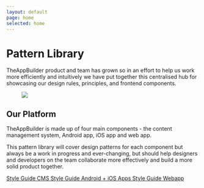 ```yaml
---
layout: default
page: home
selected: home
---
```


# Pattern Library

TheAppBuilder product and team has grown so in an effort to help us work more efficiently and intuitively we have put together this centralised hub for showcasing our design rules, principles, and frontend components.

<figure><img src="{{base.url}}/assets/images/tab-layouts.jpg" class="main__content__img" /></figure>

## Our Platform

TheAppBuilder is made up of four main components - the content management system, Android app, iOS app and web app.

This pattern library will cover design patterns for each component but always be a work in progress and ever-changing, but should help designers and developers on the team collaborate more effectively and build a more solid product together.  

<div class="main__content__block">
	<a href="{{baseurl}}/cms/" class="main__content__block__third">
		<span class="block__link__subtitle">Style Guide</span>
		CMS
	</a>
	<a href="{{baseurl}}/native-apps/" class="main__content__block__third">
		<span class="block__link__subtitle">Style Guide</span>
		Android + iOS Apps
	</a>
	<a href="{{baseurl}}/webapp/" class="main__content__block__third main__content__block__third--last">
		<span class="block__link__subtitle">Style Guide</span>
		Webapp
	</a>
</div>